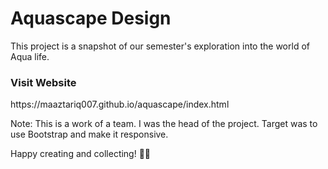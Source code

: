 <h1>Aquascape Design</h1>

This project is a snapshot of our semester's exploration into the world of Aqua life.

<h3>Visit Website</h3>
https://maaztariq007.github.io/aquascape/index.html

Note:
This is a work of a team. I was the head of the project.
Target was to use Bootstrap and make it responsive.

Happy creating and collecting! 🎨🚀

